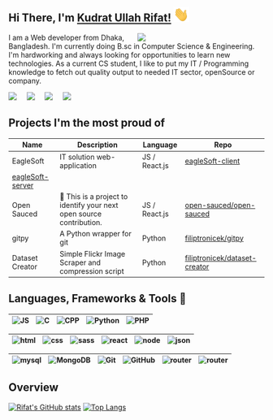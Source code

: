 ## Hi There, I'm [Kudrat Ullah Rifat!](https://mkrifatt.github.io/)  <img  src="https://raw.githubusercontent.com/ABSphreak/ABSphreak/master/gifs/Hi.gif" width="30px">

<img align='right' src='https://github.com/mkrifatt/mkrifatt/blob/de6f9e4dc3ed701a153e1f893a757c259e18712f/programmer.gif' width='250'>

I am a Web developer from Dhaka, Bangladesh. I'm currently doing B.sc in Computer Science & Engineering.  
I'm hardworking and always looking for opportunities to learn new technologies. As a current CS student, I like to put my IT / Programming knowledge to fetch out quality output to needed IT sector, openSource or company.
<p align="left">
  <a href="mailto:kudrat.ullah.rifat@gmail.com"><img src="https://img.shields.io/badge/gmail-%23D14836.svg?&style=for-the-badge&logo=gmail&logoColor=white" /></a>&nbsp;&nbsp;&nbsp;&nbsp;
  <a href="https://www.facebook.com/kudrat.ullahrifat"><img src="https://img.shields.io/badge/facebook-%233B5998.svg?&style=for-the-badge&logo=facebook&logoColor=white" /></a>&nbsp;&nbsp;&nbsp;&nbsp;
  <a href="https://www.instagram.com"><img src="https://img.shields.io/badge/instagram-%23dc2743.svg?&style=for-the-badge&logo=instagram&logoColor=white" /></a>&nbsp;&nbsp;&nbsp;&nbsp;
  <a href="https://www.linkedin.com/in/kudrat-ullah-3bb958222/"><img src="https://img.shields.io/badge/linkedin-%230077B5.svg?&style=for-the-badge&logo=linkedin&logoColor=white" /></a>&nbsp;&nbsp;&nbsp;&nbsp;
</p>

## Projects I'm the most proud of

| Name            | Description                                                          | Language      | Repo                                                             |
| --------------- | -------------------------------------------------------------------- | ------------- | ---------------------------------------------------------------- |
| EagleSoft       | IT solution web-application                                          | JS / React.js | [eagleSoft-client](https://github.com/mkrifatt/eagleSoft-client)
[eagleSoft-server](https://github.com/mkrifatt/eagleSoft-server)|
| Open Sauced     | 🍕 This is a project to identify your next open source contribution. | JS / React.js | [open-sauced/open-sauced](https://s.trnck.dev/sauced-git)        |
| gitpy           | A Python wrapper for git                                             | Python        | [filiptronicek/gitpy](https://s.trnck.dev/gitpy)                 |
| Dataset Creator | Simple Flickr Image Scraper and compression script                   | Python        | [filiptronicek/dataset-creator](https://s.trnck.dev/a831c)       |


## Languages, Frameworks & Tools :muscle:

<img alt="JS" title="JavaScript" src="https://img.shields.io/badge/JavaScript-323330?style=for-the-badge&logo=javascript&logoColor=F7DF1E">|<img title="C" alt="C" src="https://img.shields.io/badge/C-00599C?style=for-the-badge&logo=c&logoColor=white">|<img title="CPP" alt="CPP" src="https://img.shields.io/badge/C%2B%2B-00599C?style=for-the-badge&logo=c%2B%2B&logoColor=white" />|<img title="Python" alt="Python" src="https://img.shields.io/badge/Python-FFD43B?style=for-the-badge&logo=python&logoColor=darkgreen" />|<img title="PHP" alt="PHP" src="https://img.shields.io/badge/PHP-777BB4?style=for-the-badge&logo=php&logoColor=white"/>
|--|--|--|--|--|

<img title="html" alt="html" src="https://img.shields.io/badge/HTML5-E34F26?style=for-the-badge&logo=html5&logoColor=white"/>|<img title="css" alt="css" src="https://img.shields.io/badge/CSS3-1572B6?style=for-the-badge&logo=css3&logoColor=white"/>|<img title="sass" alt="sass" src="https://img.shields.io/badge/Sass-CC6699?style=for-the-badge&logo=sass&logoColor=white"/>|<img title="react" alt="react" src="https://img.shields.io/badge/React-20232A?style=for-the-badge&logo=react&logoColor=61DAFB"/>|<img title="node" alt="node" src="https://img.shields.io/badge/Node.js-339933?style=for-the-badge&logo=nodedotjs&logoColor=white"/>|<img title="json" alt="json" src="https://img.shields.io/badge/json-5E5C5C?style=for-the-badge&logo=json&logoColor=white"/>
|--|--|--|--|--|--|

<img title="mysql" alt="mysql" src="https://img.shields.io/badge/MySQL-00000F?style=for-the-badge&logo=mysql&logoColor=white"/>|<img title="MongoDB" alt="MongoDB" src="https://img.shields.io/badge/MongoDB-4EA94B?style=for-the-badge&logo=mongodb&logoColor=white"/>|<img title="Git" alt="Git" width="40px" src="https://img.shields.io/badge/Git-F05032?style=for-the-badge&logo=git&logoColor=white"/>|<img title="GitHub" alt="GitHub" src="https://img.shields.io/badge/GitHub_Actions-2088FF?style=for-the-badge&logo=github-actions&logoColor=white"/>|<img title="router" alt="router" src="https://img.shields.io/badge/Heroku-323330?style=for-the-badge&logo=Heroku&logoColor=white"/>|<img title="router" alt="router" src="https://img.shields.io/badge/Wordpress-21759B?style=for-the-badge&logo=wordpress&logoColor=white"/>
|--|--|--|--|--|--|

## Overview

[![Rifat's GitHub stats](https://github-readme-stats.vercel.app/api?username=mkrifatt&count_private=true&show_icons=true&theme=tokyonight)](https://github.com/iamparves/github-readme-stats) [![Top Langs](https://github-readme-stats.vercel.app/api/top-langs/?username=mkrifatt&layout=compact&theme=tokyonight)](https://github.com/mkrifatt/github-readme-stats)
